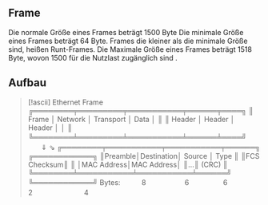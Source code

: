 ## Frame 
Die normale Größe eines Frames beträgt 1500 Byte
Die minimale Größe eines Frames beträgt 64 Byte. Frames die kleiner als die minimale Größe sind, heißen Runt-Frames.
Die Maximale Größe eines Frames beträgt 1518 Byte, wovon 1500 für die Nutzlast zugänglich sind .

## Aufbau 
> [!ascii] Ethernet Frame
> ╔════════╤═════════╤═══════════╤══════╤════╗
> ║ Frame  │ Network │ Transport │ Data │    ║
> ║ Header │ Header  │ Header    │      │    ║
> ╚════════╧═════════╧═══════════╧══════╧════╝
>ㅤㅤㅤ⇓                                       ⇘
> ╔════════╤═══════════╤═══════════╤══════╗   ╔════════════╗
> ║Preamble│Destination│  Source   │ Type ║   ║FCS Checksum║
> ║        │MAC Address│MAC Address│      ║...║   (CRC)    ║
> ╚════════╧═══════════╧═══════════╧══════╝   ╚════════════╝
>Bytes:
>ㅤㅤㅤ8ㅤㅤㅤㅤㅤㅤ6ㅤㅤㅤㅤ ㅤ6ㅤㅤㅤㅤㅤ 2ㅤㅤㅤㅤㅤㅤㅤㅤ4

